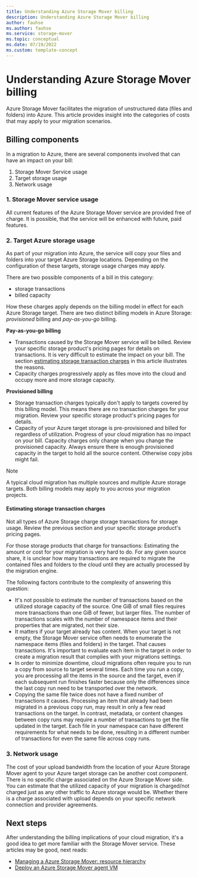 ```yaml
---
title: Understanding Azure Storage Mover billing
description: Understanding Azure Storage Mover billing 
author: fauhse
ms.author: fauhse
ms.service: storage-mover
ms.topic: conceptual
ms.date: 07/19/2022
ms.custom: template-concept
---
```


<!-- 
!########################################################
STATUS: IN REVIEW

CONTENT: final

REVIEW Stephen/Fabian: not reviewed
REVIEW Engineering: not reviewed
EDIT PASS: started

!########################################################
-->

# Understanding Azure Storage Mover billing

Azure Storage Mover facilitates the migration of unstructured data (files and folders) into Azure. This article provides insight into the categories of costs that may apply to your migration scenarios.

## Billing components

In a migration to Azure, there are several components involved that can have an impact on your bill:

1. Storage Mover Service usage
1. Target storage usage
1. Network usage

### 1. Storage Mover service usage

All current features of the Azure Storage Mover service are provided free of charge. It is possible, that the service will be enhanced with future, paid features.

### 2. Target Azure storage usage

As part of your migration into Azure, the service will copy your files and folders into your target Azure Storage locations. Depending on the configuration of these targets, storage usage charges may apply.

There are two possible components of a bill in this category:
- storage transactions
- billed capacity

How these charges apply depends on the billing model in effect for each Azure Storage target.
There are two distinct billing models in Azure Storage: *provisioned* billing and *pay-as-you-go* billing.

**Pay-as-you-go billing**

* Transactions caused by the Storage Mover service will be billed. Review your specific storage product's pricing pages for details on transactions. It is very difficult to estimate the impact on your bill. The section [estimating storage transaction charges](#estimating-storage-transaction-charges) in this article illustrates the reasons.
* Capacity charges progressively apply as files move into the cloud and occupy more and more storage capacity.

**Provisioned billing**
* Storage transaction charges typically don't apply to targets covered by this billing model. This means there are no transaction charges for your migration. Review your specific storage product's pricing pages for details.
* Capacity of your Azure target storage is pre-provisioned and billed for regardless of utilization. Progress of your cloud migration has no impact on your bill. Capacity charges only change when you change the provisioned capacity. Always ensure there is enough provisioned capacity in the target to hold all the source content. Otherwise copy jobs might fail.

> [!NOTE]
> A typical cloud migration has multiple sources and multiple Azure storage targets. Both billing models may apply to you across your migration projects.

#### Estimating storage transaction charges

Not all types of Azure Storage charge storage transactions for storage usage. Review the previous section and your specific storage product's pricing pages.

For those storage products that charge for transactions: Estimating the amount or cost for your migration is very hard to do. For any given source share, it is unclear how many transactions are required to migrate the contained files and folders to the cloud until they are actually processed by the migration engine. 

The following factors contribute to the complexity of answering this question:
- It's not possible to estimate the number of transactions based on the utilized storage capacity of the source. One GiB of small files requires more transactions than one GiB of fewer, but larger files. The number of transactions scales with the number of namespace items and their properties that are migrated, not their size.
- It matters if your target already has content. When your target is not empty, the Storage Mover service often needs to enumerate the namespace items (files and folders) in the target. That causes transactions. It's important to evaluate each item in the target in order to create a migration result that complies with your migrations settings.
- In order to minimize downtime, cloud migrations often require you to run a copy from source to target several times. Each time you run a copy, you are processing all the items in the source and the target, even if each subsequent run finishes faster because only the differences since the last copy run need to be transported over the network.
- Copying the same file twice does not have a fixed number of transactions it causes. Processing an item that already had been migrated in a previous copy run, may result in only a few read transactions on the target. In contrast,  metadata, or content changes between copy runs may require a number of transactions to get the file updated in the target. Each file in your namespace can have different requirements for what needs to be done, resulting in a different number of transactions for even the same file across copy runs.

### 3. Network usage

The cost of your upload bandwidth from the location of your Azure Storage Mover agent to your Azure target storage can be another cost component. There is no specific charge associated on the Azure Storage Mover side. You can estimate that the utilized capacity of your migration is charged/not charged just as any other traffic to Azure storage would be. Whether there is a charge associated with upload depends on your specific network connection and provider agreements.

## Next steps

After understanding the billing implications of your cloud migration, it's a good idea to get more familiar with the Storage Mover service. These articles may be good, next reads:
- [Managing a Azure Storage Mover: resource hierarchy](resource-hierarchy.md)
- [Deploy an Azure Storage Mover agent VM](agent-deploy.md)
